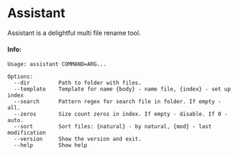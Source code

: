 Assistant
===================

Assistant is a delightful multi file rename tool.

#### Info:

```
Usage: assistant COMMAND=ARG...

Options:
  --dir         Path to folder with files.
  --template    Template for name {body} - name file, {index} - set up index
  --search      Pattern regex for search file in folder. If empty - all.
  --zeros       Size count zeros in index. If empty - disable. If 0 - auto.
  --sort        Sort files: {natural} - by natural, {mod} - last modification
  --version     Show the version and exit.
  --help        Show help
```
